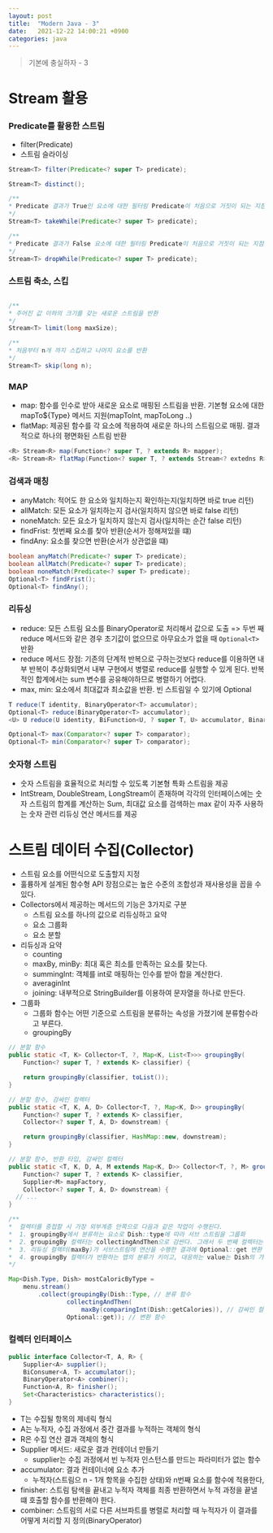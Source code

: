 ```yaml
---
layout: post
title:  "Modern Java - 3"
date:   2021-12-22 14:00:21 +0900
categories: java
---
```


> 기본에 충실하자 - 3

# Stream 활용

### Predicate를 활용한 스트림
- filter(Predicate)
- 스트림 슬라이싱

```java
Stream<T> filter(Predicate<? super T> predicate);

Stream<T> distinct();

/**
* Predicate 결과가 True인 요소에 대한 필터링 Predicate이 처음으로 거짓이 되는 지점에 연산을 멈춤
*/
Stream<T> takeWhile(Predicate<? super T> predicate);

/**
* Predicate 결과가 False 요소에 대한 필터링 Predicate이 처음으로 거짓이 되는 지점까지 발견된 요소를 버린다.
*/
Stream<T> dropWhile(Predicate<? super T> predicate);
```

### 스트림 축소, 스킵

```java

/**
* 주어진 값 이하의 크기를 갖는 새로운 스트림을 반환
*/
Stream<T> limit(long maxSize); 

/**
* 처음부터 n개 까지 스킵하고 나머지 요소를 반환
*/
Stream<T> skip(long n);
```

### MAP
- map: 함수를 인수로 받아 새로운 요소로 매핑된 스트림을 반환. 기본형 요소에 대한 mapTo${Type} 메서드 지원(mapToInt, mapToLong ..)
- flatMap: 제공된 함수를 각 요소에 적용하여 새로운 하나의 스트림으로 매핑. 결과적으로 하나의 평면화된 스트림 반환

```java
<R> Stream<R> map(Function<? super T, ? extends R> mapper);
<R> Stream<R> flatMap(Function<? super T, ? extends Stream<? extedns R>> mapper);
```

### 검색과 매칭
- anyMatch: 적어도 한 요소와 일치하는지 확인하는지(일치하면 바로 true 리턴)
- allMatch: 모든 요소가 일치하는지 검사(일치하지 않으면 바로 false 리턴)
- noneMatch: 모든 요소가 일치하지 않는지 검사(일치하는 순간 false 리턴)
- findFrist: 첫번째 요소를 찾아 반환(순서가 정해져있을 떄)
- findAny: 요소를 찾으면 반환(순서가 상관없을 떄)

```java
boolean anyMatch(Predicate<? super T> predicate);
boolean allMatch(Predicate<? super T> predicate);
boolean noneMatch(Predicate<? super T> predicate);
Optional<T> findFrist();
Optional<T> findAny();
```

### 리듀싱
- reduce: 모든 스트림 요소를 BinaryOperator로 처리해서 값으로 도출 => 두번 째 reduce 메서드와 같은 경우 초기값이 없으므로 아무요소가 없을 때 `Optional<T>` 반환
- reduce 메서드 장점: 기존의 단계적 반복으로 구하는것보다 reduce를 이용하면 내부 반복이 추상화되면서 내부 구현에서 병렬로 reduce를 실행할 수 있게 된다. 반복적인 합계에서는 sum 변수를 공유해야하므로 병렬하기 어렵다.
- max, min: 요소에서 최대값과 최소값을 반환. 빈 스트림일 수 있기에 Optional<T>

```java
T reduce(T identity, BinaryOperator<T> accumulator);
Optional<T> reduce(BinaryOperator<T> accumulator);
<U> U reduce(U identity, BiFunction<U, ? super T, U> accumulator, BinaryOperator<U> combiner);

Optional<T> max(Comparator<? super T> comparator);
Optional<T> min(Comparator<? super T> comparator);
```

### 숫자형 스트림
- 숫자 스트림을 효율적으로 처리할 수 있도록 기본형 특화 스트림을 제공
- IntStream, DoubleStream, LongStream이 존재하며 각각의 인터페이스에는 숫자 스트림의 합계를 계산하는 Sum, 최대값 요소를 검색하는 max 같이 자주 사용하는 숫자 관련 리듀싱 연산 메서드를 제공

# 스트림 데이터 수집(Collector)

- 스트림 요소를 어떤식으로 도출할지 지정
- 훌륭하게 설계된 함수형 API 장점으로는 높은 수준의 조합성과 재사용성을 꼽을 수 있다.
- Collectors에서 제공하는 메서드의 기능은 3가지로 구분
    - 스트림 요소를 하나의 값으로 리듀싱하고 요약
    - 요소 그룹화
    - 요소 분할
- 리듀싱과 요약
    - counting
    - maxBy, minBy: 최대 혹은 최소를 만족하는 요소를 찾는다.
    - summingInt: 객체를 int로 매핑하는 인수를 받아 합을 계산한다.
    - averaginInt
    - joining: 내부적으로 StringBuilder를 이용하여 문자열을 하나로 만든다.
- 그룹화
    - 그룹화 함수는 어떤 기준으로 스트림을 분류하는 속성을 가졌기에 분류함수라고 부른다.
    - groupingBy

```java
// 분할 함수
public static <T, K> Collector<T, ?, Map<K, List<T>>> groupingBy(
    Function<? super T, ? extends K> classifier) {

    return groupingBy(classifier, toList());
}

// 분할 함수, 감싸인 컬렉터
public static <T, K, A, D> Collector<T, ?, Map<K, D>> groupingBy(
    Function<? super T, ? extends K> classifier,
    Collector<? super T, A, D> downstream) {

    return groupingBy(classifier, HashMap::new, downstream);
}

// 분할 함수, 반환 타입, 감싸인 컬렉터
public static <T, K, D, A, M extends Map<K, D>> Collector<T, ?, M> groupingBy(
    Function<? super T, ? extends K> classifier,
    Supplier<M> mapFactory,
    Collector<? super T, A, D> downstream) {
  // ...
}

/**
*  컬렉터를 중첩할 시 가장 외부계층 안쪽으로 다음과 같은 작업이 수행된다.
*  1. groupingBy에서 분류하는 요소로 Dish::type에 따라 서브 스트림을 그룹화
*  2. groupingBy 컬렉터는 collectingAndThen으로 감싼다. 그래서 두 번째 컬렉터는 그룹화된 서브스트림에 적용된다.
*  3. 리듀싱 컬렉터(maxBy)가 서브스트림에 연산을 수행한 결과에 Optional::get 변환 함수가 적용된다.
*  4. groupingBy 컬렉터가 반환하는 맵의 분류가 키이고, 대응하는 value는 Dish의 가장 높은 칼로리이다.
*/

Map<Dish.Type, Dish> mostCaloricByType = 
    menu.stream()
        .collect(groupingBy(Dish::Type, // 분류 함수
                collectingAndThen(
                    maxBy(comparingInt(Dish::getCalories)), // 감싸인 컬렉터
                Optional::get)); // 변환 함수
```

### 컬렉터 인터페이스

```java
public interface Collector<T, A, R> {
    Supplier<A> supplier();
    BiConsumer<A, T> accumulator();
    BinaryOperator<A> combiner();
    Function<A, R> finisher();
    Set<Characteristics> characteristics();
}
```

- T는 수집될 항목의 제네릭 형식
- A는 누적자, 수집 과정에서 중간 결과를 누적하는 객체의 형식
- R은 수집 연산 결과 객체의 형식
- Supplier 메서드: 새로운 결과 컨테이너 만들기
    - supplier는 수집 과정에서 빈 누적자 인스턴스를 만드는 파라미터가 없는 함수
- accumulator: 결과 컨테이너에 요소 추가
    - 누적자(스트림으 n - 1개 항목을 수집한 상태)와 n번째 요소를 함수에 적용한다,
- finisher: 스트림 탐색을 끝내고 누적자 객체를 최종 반환하면서 누적 과정을 끝낼 떄 호출할 함수를 반환해야 한다.
- combiner: 스트림의 서로 다른 서브파트를 병렬로 처리할 때 누적자가 이 결과를 어떻게 처리할 지 정의(BinaryOperator)

